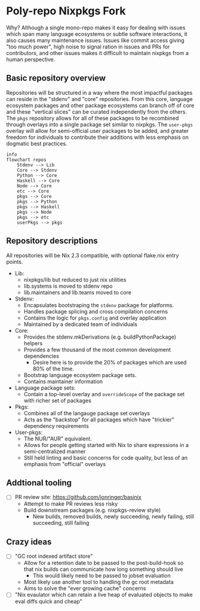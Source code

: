 # Poly-repo Nixpkgs Fork

Why? Although a single mono-repo makes it easy for dealing with issues which
span many language ecosystems or subtle software interactions, it also causes
many maintenance issues. Issues like commit access giving "too much power", high
noise to signal ration in issues and PRs for contributors, and other issues makes
it difficult to maintain nixpkgs from a human perspective.

## Basic repository overview

Repositories will be structured in a way where the most impactful packages
can reside in the "stdenv" and "core" repositories. From this core, language
ecosystem packages and other package ecosystems can branch off of core and these
"vertical slices" can be curated independently from the others. The `pkgs` repository
allows for all of these packages to be recombined through overlays into a single package set similar
to nixpkgs. The `user-pkgs` overlay will allow for semi-official user packages to
be added, and greater freedom for individuals to contribute their additions with
less emphasis on dogmatic best practices.

```mermaid
info 
flowchart repos
    Stdenv --> Lib
    Core --> Stdenv
    Python --> Core
    Haskell --> Core
    Node --> Core
    etc --> Core
    pkgs --> Core
    pkgs --> Python
    pkgs --> Haskell
    pkgs --> Node
    pkgs --> etc
    userPkgs --> pkgs
```

## Repository descriptions

All repositories will be Nix 2.3 compatible, with optional flake.nix entry points.

- Lib:
  - nixpkgs/lib but reduced to just nix utilities
  - lib.systems is moved to stdenv repo
  - lib.maintainers and lib.teams moved to core
- Stdenv:
  - Encapsulates bootstraping the `stdenv` package for platforms.
  - Handles package splicing and cross compilation concerns
  - Contains the logic for `pkgs.config` and overlay application
  - Maintained by a dedicated team of individuals
- Core:
  - Provides the stdenv.mkDerivations (e.g. buildPythonPackage) helpers
  - Provides a few thousand of the most common development dependencies
    - Desire here is to provide the 20% of packages which are used 80% of the time.
  - Bootstrap language ecosystem package sets.
  - Contains maintainer information
- Language package sets:
  - Contain a top-level overlay and `overrideScope` of the package set with richer set of packages
- Pkgs:
  - Combines all of the langauge package set overlays
  - Acts as the "backstop" for all packages which have "trickier" dependency requirements
- User-pkgs:
  - The NUR/"AUR" equivalent.
  - Allows for people getting started with Nix to share expressions in a semi-centralized manner
  - Still held linting and basic concerns for code quality, but less of an emphasis from "official" overlays

## Addtional tooling

- [ ] PR review site: https://github.com/jonringer/basinix
  - Attempt to make PR reviews less risky
  - Build downstream packages (e.g. nixpkgs-review style)
    - New builds, removed builds, newly succeeding, newly failing, still succeeding, still failing

## Crazy ideas

- [ ] "GC root indexed artifact store"
  - Allow for a retention date to be passed to the post-build-hook so that nix builds can communicate how long something should live
    - This would likely need to be passed to jobset evaluation
  - Most likely use another tool to handling the gc root metadata
  - Aims to solve the "ever growing cache" concerns
- [ ] "Nix evaulator which can retain a live heap of evaluated objects to make eval diffs quick and cheap"
